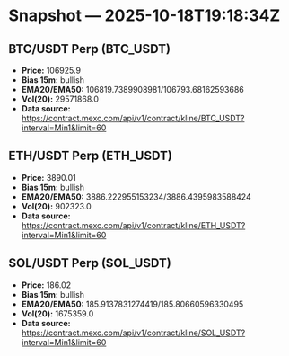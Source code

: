 # Snapshot — 2025-10-18T19:18:34Z

## BTC/USDT Perp (BTC_USDT)
- **Price:** 106925.9
- **Bias 15m:** bullish
- **EMA20/EMA50:** 106819.7389908981/106793.68162593686
- **Vol(20):** 29571868.0
- **Data source:** https://contract.mexc.com/api/v1/contract/kline/BTC_USDT?interval=Min1&limit=60

## ETH/USDT Perp (ETH_USDT)
- **Price:** 3890.01
- **Bias 15m:** bullish
- **EMA20/EMA50:** 3886.222955153234/3886.4395983588424
- **Vol(20):** 902323.0
- **Data source:** https://contract.mexc.com/api/v1/contract/kline/ETH_USDT?interval=Min1&limit=60

## SOL/USDT Perp (SOL_USDT)
- **Price:** 186.02
- **Bias 15m:** bullish
- **EMA20/EMA50:** 185.9137831274419/185.80660596330495
- **Vol(20):** 1675359.0
- **Data source:** https://contract.mexc.com/api/v1/contract/kline/SOL_USDT?interval=Min1&limit=60
